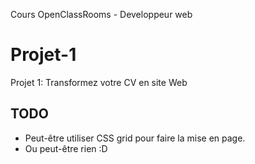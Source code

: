 Cours OpenClassRooms - Developpeur web

# Projet-1
Projet 1: Transformez votre CV en site Web

## TODO
- Peut-être utiliser CSS grid pour faire la mise en page.
- Ou peut-être rien :D
